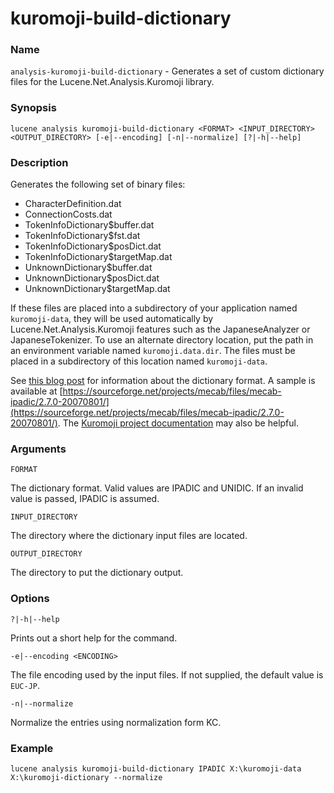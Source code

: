 ﻿# kuromoji-build-dictionary

### Name

`analysis-kuromoji-build-dictionary` - Generates a set of custom dictionary files for the Lucene.Net.Analysis.Kuromoji library.

### Synopsis

```console
lucene analysis kuromoji-build-dictionary <FORMAT> <INPUT_DIRECTORY> <OUTPUT_DIRECTORY> [-e|--encoding] [-n|--normalize] [?|-h|--help]
```

### Description

Generates the following set of binary files:

- CharacterDefinition.dat
- ConnectionCosts.dat
- TokenInfoDictionary$buffer.dat
- TokenInfoDictionary$fst.dat
- TokenInfoDictionary$posDict.dat
- TokenInfoDictionary$targetMap.dat
- UnknownDictionary$buffer.dat
- UnknownDictionary$posDict.dat
- UnknownDictionary$targetMap.dat

If these files are placed into a subdirectory of your application named `kuromoji-data`, they will be used automatically by Lucene.Net.Analysis.Kuromoji features such as the JapaneseAnalyzer or JapaneseTokenizer. To use an alternate directory location, put the path in an environment variable named `kuromoji.data.dir`. The files must be placed in a subdirectory of this location named `kuromoji-data`.

See [this blog post](http://mentaldetritus.blogspot.com/2013/03/compiling-custom-dictionary-for.html) for information about the dictionary format. A sample is available at [https://sourceforge.net/projects/mecab/files/mecab-ipadic/2.7.0-20070801/](https://sourceforge.net/projects/mecab/files/mecab-ipadic/2.7.0-20070801/). The [Kuromoji project documentation](https://github.com/atilika/kuromoji) may also be helpful. 

### Arguments

`FORMAT`

The dictionary format. Valid values are IPADIC and UNIDIC. If an invalid value is passed, IPADIC is assumed.

`INPUT_DIRECTORY`

The directory where the dictionary input files are located.

`OUTPUT_DIRECTORY`

The directory to put the dictionary output.

### Options

`?|-h|--help`

Prints out a short help for the command.

`-e|--encoding <ENCODING>`

The file encoding used by the input files. If not supplied, the default value is `EUC-JP`.

`-n|--normalize`

Normalize the entries using normalization form KC.

### Example

```console
lucene analysis kuromoji-build-dictionary IPADIC X:\kuromoji-data X:\kuromoji-dictionary --normalize
```

